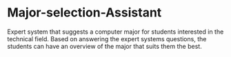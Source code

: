 # Major-selection-Assistant
Expert system that suggests a computer major for students interested in the technical field. Based on answering the expert systems questions, the students can have an overview of the major that suits them the best.
